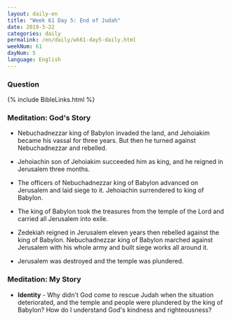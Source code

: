 ```yaml
---
layout: daily-en
title: "Week 61 Day 5: End of Judah"
date: 2019-3-22 
categories: daily
permalink: /en/daily/wk61-day5-daily.html
weekNum: 61
dayNum: 5
language: English
---
```


### Question     
{% include BibleLinks.html %} 

### Meditation: God's Story   
+ Nebuchadnezzar king of Babylon invaded the land, and Jehoiakim became his vassal for three years. But then he turned against Nebuchadnezzar and rebelled. 

+ Jehoiachin son of Jehoiakim succeeded him as king, and he reigned in Jerusalem three months. 

+ The officers of Nebuchadnezzar king of Babylon advanced on Jerusalem and laid siege to it. Jehoiachin surrendered to king of Babylon. 

+ The king of Babylon took the treasures from the temple of the Lord and carried all Jerusalem into exile. 

+ Zedekiah reigned in Jerusalem eleven years then rebelled against the king of Babylon. Nebuchadnezzar king of Babylon marched against Jerusalem with his whole army and built siege works all around it. 

+ Jerusalem was destroyed and the temple was plundered. 

### Meditation: My Story   
+ **Identity** - Why didn't God come to rescue Judah when the situation deteriorated, and the temple and people were plundered by the king of Babylon? How do I understand God's kindness and righteousness? 

